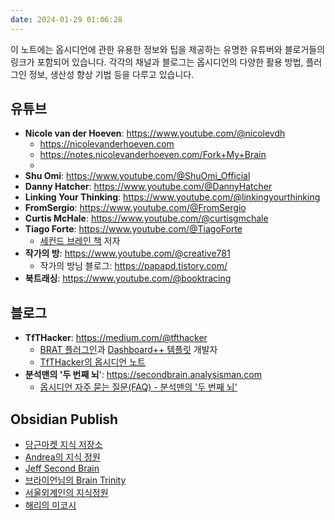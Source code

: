 ```yaml
---
date: 2024-01-29 01:06:28
---
```

이 노트에는 옵시디언에 관한 유용한 정보와 팁을 제공하는 유명한 유튜버와 블로거들의 링크가 포함되어 있습니다. 
각각의 채널과 블로그는 옵시디언의 다양한 활용 방법, 플러그인 정보, 생산성 향상 기법 등을 다루고 있습니다.

## 유튜브
- **Nicole van der Hoeven**: https://www.youtube.com/@nicolevdh
	- https://nicolevanderhoeven.com
	- https://notes.nicolevanderhoeven.com/Fork+My+Brain
	- 
- **Shu Omi**: https://www.youtube.com/@ShuOmi_Official
- **Danny Hatcher**: https://www.youtube.com/@DannyHatcher
- **Linking Your Thinking**: https://www.youtube.com/@linkingyourthinking
- **FromSergio**: https://www.youtube.com/@FromSergio
- **Curtis McHale**: https://www.youtube.com/@curtisgmchale
- **Tiago Forte**: https://www.youtube.com/@TiagoForte
	- [세컨드 브레인 책](https://m.yes24.com/Goods/Detail/117715543) 저자
- **작가의 방**: https://www.youtube.com/@creative781
	- 작가의 방님 블로그: https://papapd.tistory.com/
- **북트래싱**: https://www.youtube.com/@booktracing

## 블로그
- **TfTHacker**: https://medium.com/@tfthacker
	- [BRAT 플러그인](https://github.com/TfTHacker/obsidian42-brat)과 [Dashboard++ 템플릿](https://github.com/TfTHacker/DashboardPlusPlus) 개발자
	- [TfTHacker의 옵시디언 노트](https://tfthacker.com/Welcome)
- **분석맨의 '두 번째 뇌**': https://secondbrain.analysisman.com
	- [옵시디언 자주 묻는 질문(FAQ) - 분석맨의 '두 번째 뇌'](https://secondbrain.analysisman.com/obsidian-faq)

##  Obsidian Publish
- [당근마켓 지식 저장소](https://publish.obsidian.md/karrot/README)
- [Andrea의 지식 정원](https://publish.obsidian.md/andrea9292)
- [Jeff Second Brain](https://publish.obsidian.md/jeff-second-brain/)  
- [브라이언님의 Brain Trinity](https://publish.obsidian.md/braintrinity/)  
- [서울외계인의 지식정원](https://publish.obsidian.md/seoulalien/)
- [해리의 미코시](https://www.harrymikoshi.com/vault/note/5d3dba80-2a20-11ed-a908-6bd771176436)
